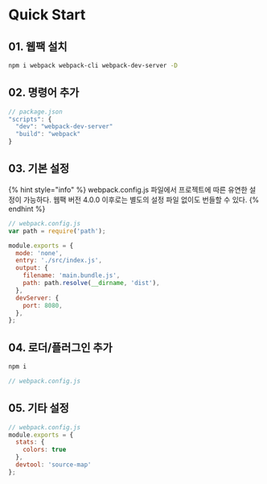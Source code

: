 # Quick Start

## 01. 웹팩 설치

```bash
npm i webpack webpack-cli webpack-dev-server -D
```

## 02. 명령어 추가

```javascript
// package.json
"scripts": {
  "dev": "webpack-dev-server"
  "build": "webpack"
}
```

## 03. 기본 설정

{% hint style="info" %}
webpack.config.js 파일에서 프로젝트에 따른 유연한 설정이 가능하다. 웹팩 버전 4.0.0 이후로는 별도의 설정 파일 없이도 번들할 수 있다.&#x20;
{% endhint %}

```javascript
// webpack.config.js
var path = require('path');

module.exports = {
  mode: 'none',
  entry: './src/index.js',
  output: {
    filename: 'main.bundle.js', 
    path: path.resolve(__dirname, 'dist'),
  },
  devServer: {
    port: 8080,
  },
};
```

## 04. 로더/플러그인 추가

```bash
npm i
```

```javascript
// webpack.config.js
```

## 05. 기타 설정

```javascript
// webpack.config.js
module.exports = {
  stats: {
    colors: true
  },
  devtool: 'source-map'
}; 
```
